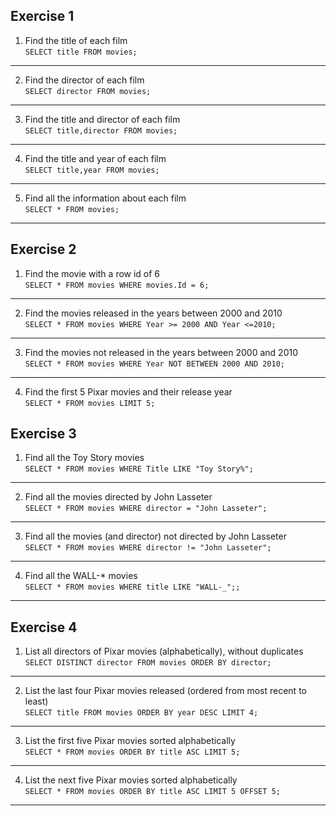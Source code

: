 ## Exercise 1

1. Find the title of each film<br>
``SELECT title FROM movies;``<br>
---
2. Find the director of each film<br>
``SELECT director FROM movies;``<br>
---
3. Find the title and director of each film<br>
``SELECT title,director FROM movies;``<br>
---
4. Find the title and year of each film<br>
``SELECT title,year FROM movies;``<br>
---
5. Find all the information about each film<br>
``SELECT * FROM movies;``<br>
---
## Exercise 2

1. Find the movie with a row id of 6<br>
``SELECT * FROM movies WHERE movies.Id = 6;``<br>
---
2. Find the movies released in the years between 2000 and 2010<br>
``SELECT * FROM movies WHERE Year >= 2000 AND Year <=2010;``<br>
---
3. Find the movies not released in the years between 2000 and 2010<br>
``SELECT * FROM movies WHERE Year NOT BETWEEN 2000 AND 2010;``<br>
---
4. Find the first 5 Pixar movies and their release year<br>
``SELECT * FROM movies LIMIT 5;``<br>
   
## Exercise 3

1. Find all the Toy Story movies<br>
``SELECT * FROM movies WHERE Title LIKE "Toy Story%";``<br>
---
2. Find all the movies directed by John Lasseter<br>
``SELECT * FROM movies WHERE director = "John Lasseter";``<br>
---
3. Find all the movies (and director) not directed by John Lasseter<br>
``SELECT * FROM movies WHERE director != "John Lasseter";``<br>
---
4. Find all the WALL-* movies<br>
``SELECT * FROM movies WHERE title LIKE "WALL-_";;``<br>
---

## Exercise 4

1. List all directors of Pixar movies (alphabetically), without duplicates<br>
   ``SELECT DISTINCT director FROM movies ORDER BY director;``<br>
---
2. List the last four Pixar movies released (ordered from most recent to least)<br>
   ``SELECT title FROM movies ORDER BY year DESC LIMIT 4;``<br>
---
3. List the first five Pixar movies sorted alphabetically<br>
   ``SELECT * FROM movies ORDER BY title ASC LIMIT 5;``<br>
---
4. List the next five Pixar movies sorted alphabetically<br>
   ``SELECT * FROM movies ORDER BY title ASC LIMIT 5 OFFSET 5;``<br>
---
   
